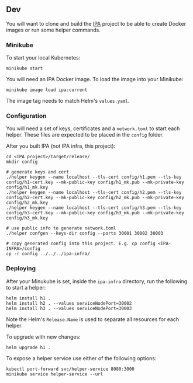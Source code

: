 ## Dev

You will want to clone and build the [IPA](https://github.com/private-attribution/ipa) project to be able to create Docker images or run some helper commands.

### Minikube

To start your local Kubernetes:
```
minikube start
```

You will need an IPA Docker image. To load the image into your Minikube:

```
minikube image load ipa:current
```

The image tag needs to match Helm's `values.yaml`.

### Configuration

You will need a set of keys, certificates and a `network.toml` to start each helper. These files are expected to be placed in the `config` folder.

After you built IPA (not IPA infra, this project):
```
cd <IPA project>/target/release/
mkdir config

# generate keys and cert
./helper keygen --name localhost --tls-cert config/h1.pem --tls-key config/h1-cert.key --mk-public-key config/h1_mk.pub --mk-private-key config/h1_mk.key
./helper keygen --name localhost --tls-cert config/h2.pem --tls-key config/h2-cert.key --mk-public-key config/h2_mk.pub --mk-private-key config/h2_mk.key
./helper keygen --name localhost --tls-cert config/h3.pem --tls-key config/h3-cert.key --mk-public-key config/h3_mk.pub --mk-private-key config/h3_mk.key

# use public info to generate network.toml
./helper confgen --keys-dir config --ports 30001 30002 30003

# copy generated config into this project. E.g. cp config <IPA-INFRA>/config
cp -r config ../../../ipa-infra/
```


### Deploying

After your Minukube is set, inside the `ipa-infra` directory, run the following to start a helper:
```
helm install h1 .
helm install h2 . --values serviceNodePort=30002
helm install h3 . --values serviceNodePort=30003
```

Note the Helm's `Release.Name` is used to separate all resources for each helper.

To upgrade with new changes:
```
helm upgrade h1 .
```

To expose a helper service use either of the following options:
```
kubectl port-forward svc/helper-service 8080:3000
minikube service helper-service --url
```